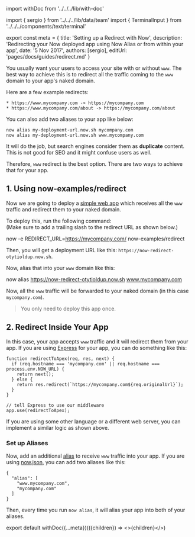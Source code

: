 import withDoc from '../../../lib/with-doc'

import { sergio } from '../../../lib/data/team'
import { TerminalInput } from '../../../components/text/terminal'

export const meta = {
  title: 'Setting up a Redirect with Now',
  description: 'Redirecting your Now deployed app using Now Alias or from within your app',
  date: '5 Nov 2017',
  authors: [sergio],
  editUrl: 'pages/docs/guides/redirect.md'
}

You usually want your users to access your site with or without `www`. The best way to achieve this is to redirect all the traffic coming to the `www` domain to your app's naked domain.

Here are a few example redirects:

```
* https://www.mycompany.com -> https://mycompany.com
* https://www.mycompany.com/about -> https://mycompany.com/about
```

You can also add two aliases to your app like below:

```
now alias my-deployment-url.now.sh mycompany.com
now alias my-deployment-url.now.sh www.mycompany.com
```

It will do the job, but search engines consider them as **duplicate** content. This is not good for SEO and it might confuse users as well.

Therefore, `www` redirect is the best option. There are two ways to achieve that for your app.

## 1. Using now-examples/redirect

Now we are going to deploy a [simple web app](https://github.com/now-examples/redirect) which receives all the `www` traffic and redirect them to your naked domain.

To deploy this, run the following command:<br/>
(Make sure to add a trailing slash to the redirect URL as shown below.)

<TerminalInput>now -e REDIRECT_URL=https://mycompany.com/ now-examples/redirect</TerminalInput>

Then, you will get a deployment URL like this: `https://now-redirect-otytioldup.now.sh`.

Now, alias that into your `www` domain like this:

<TerminalInput>now alias https://now-redirect-otytioldup.now.sh www.mycompany.com</TerminalInput>

Now, all the `www` traffic will be forwarded to your naked domain (in this case `mycompany.com`).

> You only need to deploy this app once. 


## 2. Redirect Inside Your App

In this case, your app accepts `www` traffic and it will redirect them from your app. If you are using [Express](https://expressjs.com/) for your app, you can do something like this:

```
function redirectToApex(req, res, next) {
  if (req.hostname === 'mycompany.com' || req.hostname === process.env.NOW_URL) {
    return next();
  } else {
    return res.redirect(`https://mycompany.com${req.originalUrl}`);
  }
}

// tell Express to use our middleware
app.use(redirectToApex);
```

If you are using some other language or a different web server, you can implement a similar logic as shown above.

### Set up Aliases

Now, add an additional [alias](/docs/getting-started/assign-a-domain-name) to receive `www` traffic into your app. If you are using [now.json](/docs/features/configuration), you can add two aliases like this:

```
{
  "alias": [
    "www.mycompany.com",
    "mycompany.com"
  ]
}
```

Then, every time you run `now alias`, it will alias your app into both of your aliases.

export default withDoc({...meta})(({children}) => <>{children}</>)
